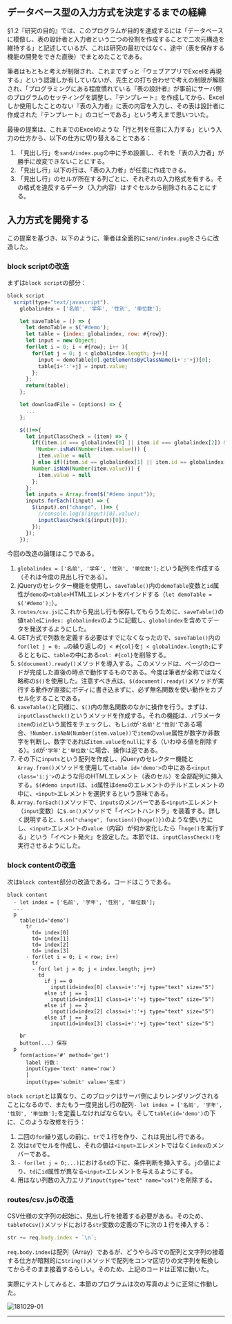 ## データベース型の入力方式を決定するまでの経緯

§1.2『研究の目的』では、このプログラムが目的を達成するには「データベースに模倣し、表の設計者と入力者という二つの役割を作成することで二次元構造を維持する」と記述しているが、これは研究の最初ではなく、途中（表を保存する機能の開発をできた直後）でまとめたことである。

筆者はもともと考えが制限され、これまでずっと「ウェブアプリでExcelを再現する」という認識しか有していないが、先生との打ち合わせで考えの制限が解除され、「プログラミングにある程度慣れている『表の設計者』が事前にサーバ側のプログラムのセッティングを調整し、『テンプレート』を作成してから、Excelしか使用したことのない『表の入力者』に表の内容を入力し、その表は設計者に作成された『テンプレート』のコピーである」という考えまで思いついた。

最後の提案は、これまでのExcelのような「行と列を任意に入力する」という入力の仕方から、以下の仕方に切り替えることである：  

1. 「見出し行」を`sand/index.pug`の中に予め設置し、それを「表の入力者」が勝手に改変できないことにする。
2. 「見出し行」以下の行は、「表の入力者」が任意に作成できる。
3. 「見出し行」のセルが所在する列ごとに、それぞれの入力格式を有する。その格式を違反するデータ（入力内容）はすぐセルから削除されることにする。

## 入力方式を開発する

この提案を基づき、以下のように、筆者は全面的に`sand/index.pug`をさらに改造した。

### block scriptの改造

まずは`block script`の部分：

```javascript
block script
  script(type="text/javascript").
    globalindex = ['名前', '学年', '性別', '単位数'];

    let saveTable = () => { 
      let demoTable = $('#demo');
      let table = {index: globalindex, row: #{row}};
      let input = new Object;
      for(let i = 0; i < #{row}; i++ ){
        for(let j = 0; j < globalindex.length; j++){
          input = demoTable[0].getElementsByClassName(i+':'+j)[0];
          table[i+':'+j] = input.value;
        };
      };
      return(table);
    };

    let downloadFile = (options) => {
      ...
    };

    $(()=>{
      let inputClassCheck = (item) => {
        if((item.id === globalindex[0] || item.id === globalindex[2]) &&
         !Number.isNaN(Number(item.value))) {
          item.value = null
        } else if((item.id == globalindex[1] || item.id == globalindex[3]) && 
        Number.isNaN(Number(item.value))) {
          item.value = null
        };
      };
      let inputs = Array.from($("#demo input"));
      inputs.forEach((input) => {
        $(input).on("change", ()=> {
          //console.log($(input)[0].value);
          inputClassCheck($(input)[0]);
        });
      });
    });
```

今回の改造の論理はこうである。  

1. `globalindex = ['名前', '学年', '性別', '単位数'];`という配列を作成する（それは今度の見出し行である）。
2. jQueryのセレクター機能を使用し、`saveTable()`内の`demoTable`変数と`id`属性が`demo`の`<table>`HTMLエレメントをバインドする（`let demoTable = $('#demo');`）。
3. `routes/csv.js`にこれから見出し行も保存してもらうために、`saveTable()`の値`table`に`index: globalindex`のように記載し、`globalindex`を含めてデータを発送するようにした。
4. GET方式で列数を定義する必要はすでになくなったので、`saveTable()`内の`for(let j = 0; …`の繰り返しの`j < #{col}`を`j < globalindex.length;`にするとともに、`table`の中にある`col: #{col}`を削除する。
5. `$(document).ready()`メソッドを導入する。このメソッドは、ページのロードが完成した直後の時点で動作するものである。今度は筆者が全称ではなく略称の`$()`を使用した。注意すべき点は、`$(document).ready()`メソッドが実行する動作が直接にボディに書き込まずに、必ず無名関数を使い動作をカプセル化することである。
6. `saveTable()`と同様に、`$()`内の無名関数のなかに操作を行う。まずは、`inputClassCheck()`というメソッドを作成する。それの機能は、パラメータ`item`の`id`という属性をチェックし、もし`id`が`'名前'`と`'性別'`である場合、`!Number.isNaN(Number(item.value))`で`item`の`value`属性が数字か非数字を判断し、数字であれば`item.value`を`null`にする（いわゆる値を削除する）。`id`が`'学年'`と`'単位数'`に場合、操作は逆である。
7. その下に`inputs`という配列を作成し、jQueryのセレクター機能と`Array.from()`メソッドを使用して`<table id='demo'>`の中にある`<input class='i:j'>`のような形のHTMLエレメント（表のセル）を全部配列に挿入する。`$(#demo input)`は、`id`属性は`demo`のエレメントのチルドエレメントの中に、`<input>`エレメントを選択するという意味である。
8. `Array.forEach()`メソッドで、`inputs`のメンバーである`<input>`エレメント（`input`変数）に`$.on()`メソッドで「イベントハンドラ」を装着する。詳しく説明すると、`$.on("change", function(){hoge()})`のような使い方にし、`<input>`エレメントの`value`（内容）が何か変化したら「`hoge()`を実行する」という「イベント発火」を設定した。本節では、`inputClassCheck()`を実行させるようにした。

### block contentの改造

次は`block content`部分の改造である。コードはこうである。

```jade
block content
  - let index = ['名前', '学年', '性別', '単位数'];
  ...
  p
    table(id='demo')
      tr
        td= index[0]
        td= index[1]
        td= index[2]
        td= index[3]
      - for(let i = 0; i < row; i++)
        tr
        - for( let j = 0; j < index.length; j++)
          td
            if j == 0
              input(id=index[0] class=i+':'+j type="text" size="5")
            else if j == 1
              input(id=index[1] class=i+':'+j type="text" size="5")
            else if j == 2
              input(id=index[2] class=i+':'+j type="text" size="5")
            else if j == 3
              input(id=index[3] class=i+':'+j type="text" size="5")
              
    br
    button(...) 保存
  p
    form(action='#' method='get')
      label 行数：
      input(type='text' name='row')
      | 
      input(type='submit' value='生成')
```

`block script`とは異なり、このブロックはサーバ側によりレンダリングされることになるので、またもう一度見出し行の配列`- let index = ['名前', '学年', '性別', '単位数'];`を定義しなければならない。そして`table(id='demo')`の下に、このような改修を行う：  

1. 二回の`for`繰り返しの前に、`tr`で１行を作り、これは見出し行である。
2. 次は`td`でセルを作成し、それの値は`<input>`エレメントではなく`index`のメンバーである。
3. `- for(let j = 0;...)`における`td`の下に、条件判断を挿入する。`j`の値により、`td`に`id`属性が異なる`<input>`エレメントを与えるようにする。
4. 用はない列数の入力エリア`input(type="text" name="col")`を削除する。

### routes/csv.jsの改造

CSV仕様の文字列の起始に、見出し行を接着する必要がある。そのため、`tableToCsv()`メソッドにおける`str`変数の定義の下に次の１行を挿入する：  

```javascript
str += req.body.index + `\n`;
```

`req.body.index`は配列（Array）であるが、どうやらJSでの配列と文字列の接着する仕方が暗黙的に`String()`メソッドで配列をコンマ区切りの文字列を転換してからそのまま接着するらしい。そのため、上記のコードは正常に動いた。

実際にテストしてみると、本節のプログラムは次の写真のように正常に作動した。

![181029-01](/images/181029-01.png)

***
